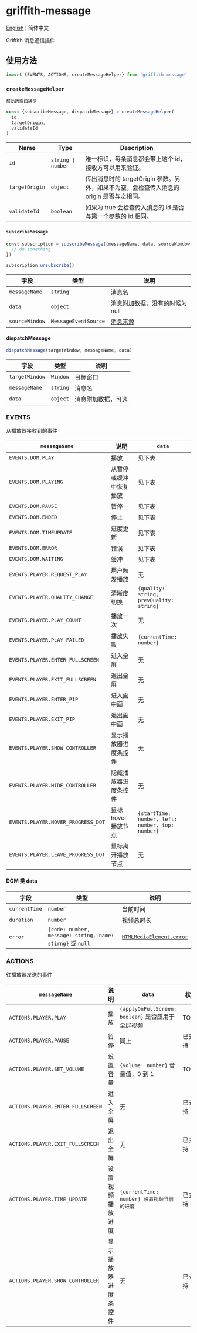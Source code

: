 # griffith-message

[English](./README.md) | 简体中文

Griffith 消息通信插件

## 使用方法

```js
import {EVENTS, ACTIONS, createMessageHelper} from 'griffith-message'
```

### `createMessageHelper`

`帮助跨窗口通信`

```js
const {subscribeMessage, dispatchMessage} = createMessageHelper(
  id,
  targetOrigin,
  validateId
)
```

| Name           | Type               | Description                                                                              |
| -------------- | ------------------ | ---------------------------------------------------------------------------------------- |
| `id`           | `string \| number` | 唯一标识，每条消息都会带上这个 id，接收方可以用来验证。                                  |
| `targetOrigin` | `object`           | 传出消息时的 targetOrigin 参数。另外，如果不为空，会检查传入消息的 origin 是否与之相同。 |
| `validateId`   | `boolean`          | 如果为 true 会检查传入消息的 id 是否与第一个参数的 id 相同。                             |

#### `subscribeMessage`

```js
const subscription = subscribeMessage((messageName, data, sourceWindow) => {
  // do something
})

subscription.unsubscribe()
```

| 字段           | 类型                 | 说明                            |
| -------------- | -------------------- | ------------------------------- |
| `messageName`  | `string`             | 消息名                          |
| `data`         | `object`             | 消息附加数据，没有的时候为 null |
| `sourceWindow` | `MessageEventSource` | [消息来源][messageeventsource]  |

[messageeventsource]: https://developer.mozilla.org/en-US/docs/Web/API/MessageEvent/source 'MessageEventSource'

#### dispatchMessage

```js
dispatchMessage(targetWindow, messageName, data)
```

| 字段           | 类型     | 说明               |
| -------------- | -------- | ------------------ |
| `targetWindow` | `Window` | 目标窗口           |
| `messageName`  | `string` | 消息名             |
| `data`         | `object` | 消息附加数据，可选 |

### EVENTS

从播放器接收到的事件

| `messageName`                      | 说明                   | `data`                                           |
| ---------------------------------- | ---------------------- | ------------------------------------------------ |
| `EVENTS.DOM.PLAY`                  | 播放                   | 见下表                                           |
| `EVENTS.DOM.PLAYING`               | 从暂停或缓冲中恢复播放 | 见下表                                           |
| `EVENTS.DOM.PAUSE`                 | 暂停                   | 见下表                                           |
| `EVENTS.DOM.ENDED`                 | 停止                   | 见下表                                           |
| `EVENTS.DOM.TIMEUPDATE`            | 进度更新               | 见下表                                           |
| `EVENTS.DOM.ERROR`                 | 错误                   | 见下表                                           |
| `EVENTS.DOM.WAITING`               | 缓冲                   | 见下表                                           |
| `EVENTS.PLAYER.REQUEST_PLAY`       | 用户触发播放           | 无                                               |
| `EVENTS.PLAYER.QUALITY_CHANGE`     | 清晰度切换             | `{quality: string, prevQuality: string}`         |
| `EVENTS.PLAYER.PLAY_COUNT`         | 播放一次               | 无                                               |
| `EVENTS.PLAYER.PLAY_FAILED`        | 播放失败               | `{currentTime: number}`                          |
| `EVENTS.PLAYER.ENTER_FULLSCREEN`   | 进入全屏               | 无                                               |
| `EVENTS.PLAYER.EXIT_FULLSCREEN`    | 退出全屏               | 无                                               |
| `EVENTS.PLAYER.ENTER_PIP`          | 进入画中画             | 无                                               |
| `EVENTS.PLAYER.EXIT_PIP`           | 退出画中画             | 无                                               |
| `EVENTS.PLAYER.SHOW_CONTROLLER`    | 显示播放器进度条控件   | 无                                               |
| `EVENTS.PLAYER.HIDE_CONTROLLER`    | 隐藏播放器进度条控件   | 无                                               |
| `EVENTS.PLAYER.HOVER_PROGRESS_DOT` | 鼠标 hover 播放节点    | `{startTime: number, left: number, top: number}` |
| `EVENTS.PLAYER.LEAVE_PROGRESS_DOT` | 鼠标离开播放节点       | 无                                               |

#### DOM 类 data

| 字段          | 类型                                                      | 说明                                               |
| ------------- | --------------------------------------------------------- | -------------------------------------------------- |
| `currentTime` | `number`                                                  | 当前时间                                           |
| `duration`    | `number`                                                  | 视频总时长                                         |
| `error`       | `{code: number, message: string, name: stirng}` 或 `null` | [`HTMLMediaElement.error`][htmlmediaelement-error] |

[htmlmediaelement-error]: https://developer.mozilla.org/en-US/docs/Web/API/HTMLMediaElement/error 'HTMLMediaElement.error'

### ACTIONS

往播放器发送的事件

| `messageName`                     | 说明                 | `data`                                            | 状态   |
| --------------------------------- | -------------------- | ------------------------------------------------- | ------ |
| `ACTIONS.PLAYER.PLAY`             | 播放                 | `{applyOnFullScreen: boolean}` 是否应用于全屏视频 | TODO   |
| `ACTIONS.PLAYER.PAUSE`            | 暂停                 | 同上                                              | 已支持 |
| `ACTIONS.PLAYER.SET_VOLUME`       | 设置音量             | `{volume: number}` 音量值，0 到 1                 | TODO   |
| `ACTIONS.PLAYER.ENTER_FULLSCREEN` | 进入全屏             | 无                                                | 已支持 |
| `ACTIONS.PLAYER.EXIT_FULLSCREEN`  | 退出全屏             | 无                                                | 已支持 |
| `ACTIONS.PLAYER.TIME_UPDATE`      | 设置视频播放进度     | `{currentTime: number} 设置视频当前的进度`        | 已支持 |
| `ACTIONS.PLAYER.SHOW_CONTROLLER`  | 显示播放器进度条控件 | 无                                                | 已支持 |
